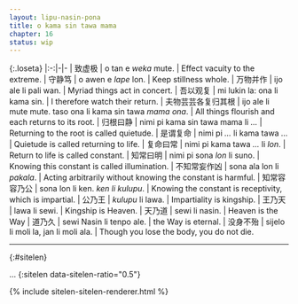 ```yaml
---
layout: lipu-nasin-pona
title: o kama sin tawa mama
chapter: 16
status: wip
---
```


{:.loseta}
|:-:|-|-
| 致虚极                   | o tan e _weka_ mute.                | Effect vacuity to the extreme.
| 守静笃                   | o awen e _lape_ lon.                | Keep stillness whole.
| 万物并作                 | ijo ale li pali wan.                | Myriad things act in concert.
| 吾以观复                 | mi lukin la: ona li kama sin.       | I therefore watch their return.
| 夫物芸芸<wbr/>各复归其根 | ijo ale li mute mute. taso ona li kama sin tawa _mama ona_. | All things flourish and each returns to its root.
| 归根曰静                 | nimi pi kama sin tawa mama li _..._ | Returning to the root is called quietude.
| 是谓复命                 | nimi pi _..._ li kama tawa _..._    | Quietude is called returning to life.
| 复命曰常                 | nimi pi kama tawa _..._ li _lon_.   | Return to life is called constant.
| 知常曰明                 | nimi pi sona _lon_ li suno.         | Knowing this constant is called illumination.
| 不知常<wbr/>妄作凶       | sona ala lon li _pakala_.           | Acting arbitrarily without knowing the constant is harmful.
| 知常容<wbr/>容乃公       | sona lon li ken. _ken li kulupu_.   | Knowing the constant is receptivity, which is impartial.
| 公乃王                   | _kulupu_ li lawa.                   | Impartiality is kingship.
| 王乃天                   | lawa li sewi.                       | Kingship is Heaven.
| 天乃道                   | sewi li nasin.                      | Heaven is the Way
| 道乃久                   | sewi Nasin li tenpo ale.            | the Way is eternal.
| 没身不殆                 | sijelo li moli la, jan li moli ala. | Though you lose the body, you do not die.

-------
{:#sitelen}

...
{:sitelen data-sitelen-ratio="0.5"}

{% include sitelen-sitelen-renderer.html %}
